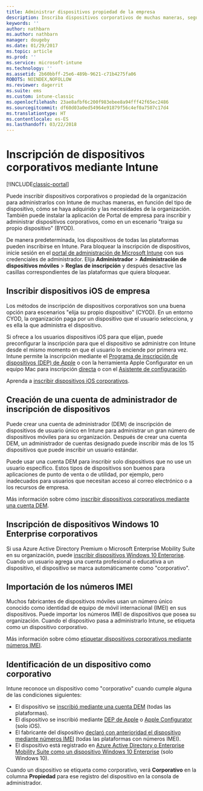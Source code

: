 ```yaml
---
title: Administrar dispositivos propiedad de la empresa
description: Inscriba dispositivos corporativos de muchas maneras, según el tipo de dispositivo, cómo se haya adquirido y las necesidades de la organización.
keywords: ''
author: nathbarn
ms.author: nathbarn
manager: dougeby
ms.date: 01/29/2017
ms.topic: article
ms.prod: ''
ms.service: microsoft-intune
ms.technology: ''
ms.assetid: 2b60bbff-25e6-489b-9621-c71b4275fa06
ROBOTS: NOINDEX,NOFOLLOW
ms.reviewer: dagerrit
ms.suite: ems
ms.custom: intune-classic
ms.openlocfilehash: 23ae8afbf6c200f983ebee8a94fff42f65ec2486
ms.sourcegitcommit: df60d03a0ed54964e91879f56c4ef0a7507c17d4
ms.translationtype: HT
ms.contentlocale: es-ES
ms.lasthandoff: 03/22/2018
---
```

# <a name="enroll-corporate-owned-devices-by-using-intune"></a>Inscripción de dispositivos corporativos mediante Intune

[!INCLUDE[classic-portal](../includes/classic-portal.md)]

Puede inscribir dispositivos corporativos o propiedad de la organización para administrarlos con Intune de muchas maneras, en función del tipo de dispositivo, cómo se haya adquirido y las necesidades de la organización. También puede instalar la aplicación de Portal de empresa para inscribir y administrar dispositivos corporativos, como en un escenario "traiga su propio dispositivo" (BYOD).

De manera predeterminada, los dispositivos de todas las plataformas pueden inscribirse en Intune. Para bloquear la inscripción de dispositivos, inicie sesión en el [portal de administración de Microsoft Intune](https://manage.microsoft.com) con sus credenciales de administrador. Elija **Administrador** > **Administración de dispositivos móviles** > **Reglas de inscripción** y después desactive las casillas correspondientes de las plataformas que quiera bloquear.

## <a name="enroll-corporate-owned-ios-devices"></a>Inscribir dispositivos iOS de empresa

Los métodos de inscripción de dispositivos corporativos son una buena opción para escenarios "elija su propio dispositivo" (CYOD). En un entorno CYOD, la organización paga por un dispositivo que el usuario selecciona, y es ella la que administra el dispositivo.

Si ofrece a los usuarios dispositivos iOS para que elijan, puede preconfigurar la inscripción para que el dispositivo se administre con Intune desde el mismo momento en que el usuario lo enciende por primera vez. Intune permite la inscripción mediante el [Programa de inscripción de dispositivos (DEP) de Apple](ios-device-enrollment-program-in-microsoft-intune.md) o con la herramienta Apple Configurator en un equipo Mac para inscripción [directa](ios-direct-enrollment-in-microsoft-intune.md) o con el [Asistente de configuración](ios-setup-assistant-enrollment-in-microsoft-intune.md).

Aprenda a [inscribir dispositivos iOS corporativos](enroll-corporate-owned-ios-devices-in-microsoft-intune.md).

## <a name="create-a-device-enrollment-manager-account"></a>Creación de una cuenta de administrador de inscripción de dispositivos

Puede crear una cuenta de administrador (DEM) de inscripción de dispositivos de usuario único en Intune para administrar un gran número de dispositivos móviles para su organización. Después de crear una cuenta DEM, un administrador de cuentas designado puede inscribir más de los 15 dispositivos que puede inscribir un usuario estándar.

Puede usar una cuenta DEM para inscribir solo dispositivos que no use un usuario específico. Estos tipos de dispositivos son buenos para aplicaciones de punto de venta o de utilidad, por ejemplo, pero inadecuados para usuarios que necesitan acceso al correo electrónico o a los recursos de empresa.

Más información sobre cómo [inscribir dispositivos corporativos mediante una cuenta DEM](enroll-corporate-owned-devices-with-the-device-enrollment-manager-in-microsoft-intune.md).

## <a name="enroll-corporate-owned-windows-10-enterprise-devices"></a>Inscripción de dispositivos Windows 10 Enterprise corporativos

Si usa Azure Active Directory Premium o Microsoft Enterprise Mobility Suite en su organización, puede [inscribir dispositivos Windows 10 Enterprise](https://docs.microsoft.com/active-directory/active-directory-azureadjoin-windows10-devices-overview). Cuando un usuario agrega una cuenta profesional o educativa a un dispositivo, el dispositivo se marca automáticamente como "corporativo".

## <a name="import-imei-numbers"></a>Importación de los números IMEI

Muchos fabricantes de dispositivos móviles usan un número único conocido como identidad de equipo de móvil internacional (IMEI) en sus dispositivos. Puede importar los números IMEI de dispositivos que posea su organización. Cuando el dispositivo pasa a administrarlo Intune, se etiqueta como un dispositivo corporativo.

Más información sobre cómo [etiquetar dispositivos corporativos mediante números IMEI](specify-corporate-owned-devices-with-international-mobile-equipment-identity-imei-numbers.md).

## <a name="identify-a-device-as-corporate-owned"></a>Identificación de un dispositivo como corporativo

Intune reconoce un dispositivo como "corporativo" cuando cumple alguna de las condiciones siguientes:

 - El dispositivo se [inscribió mediante una cuenta DEM](enroll-corporate-owned-devices-with-the-device-enrollment-manager-in-microsoft-intune.md) (todas las plataformas).
 - El dispositivo se inscribió mediante [DEP de Apple](ios-device-enrollment-program-in-microsoft-intune.md) o [Apple Configurator](ios-setup-assistant-enrollment-in-microsoft-intune.md) (solo iOS).
 - El fabricante del dispositivo [declaró con anterioridad el dispositivo mediante números IMEI](specify-corporate-owned-devices-with-international-mobile-equipment-identity-imei-numbers.md) (todas las plataformas con números IMEI).
 - El dispositivo está registrado en [Azure Active Directory o Enterprise Mobility Suite como un dispositivo Windows 10 Enterprise](https://docs.microsoft.com/active-directory/active-directory-azureadjoin-windows10-devices-overview) (solo Windows 10).

Cuando un dispositivo se etiqueta como corporativo, verá **Corporativo** en la columna **Propiedad** para ese registro del dispositivo en la consola de administrador. 
